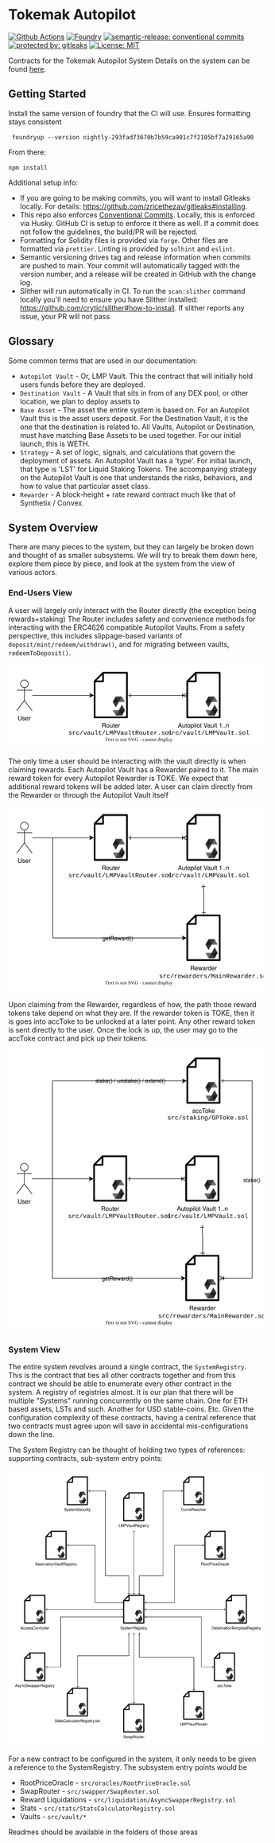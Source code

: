 # Tokemak Autopilot

[![Github Actions][gha-badge]][gha] [![Foundry][foundry-badge]][foundry] [![semantic-release: conventional commits][commits-badge]][commits] [![protected by: gitleaks][gitleaks-badge]][gitleaks] [![License: MIT][license-badge]][license]

[gha]: https://github.com/codenutt/foundry-template/actions
[gha-badge]: https://github.com/codenutt/foundry-template/actions/workflows/ci.yml/badge.svg
[foundry]: https://getfoundry.sh/
[foundry-badge]: https://img.shields.io/badge/Built%20with-Foundry-FFDB1C.svg
[commits]: https://github.com/semantic-release/semantic-release
[commits-badge]: https://img.shields.io/badge/semantic--release-conventialcommits-e10079?logo=semantic-release
[license]: https://opensource.org/licenses/MIT
[license-badge]: https://img.shields.io/badge/License-MIT-blue.svg
[gitleaks-badge]: https://img.shields.io/badge/protected%20by-gitleaks-blue
[gitleaks]: https://gitleaks.io/

Contracts for the Tokemak Autopilot System
Details on the system can be found [here](https://medium.com/tokemak/tokemak-v2-introducing-lmps-autopilot-and-the-dao-liquidity-marketplace-86b8ec0656a).

## Getting Started

Install the same version of foundry that the CI will use. Ensures formatting stays consistent

```
 foundryup --version nightly-293fad73670b7b59ca901c7f2105bf7a29165a90
```

From there:

```
npm install
```

Additional setup info:

-   If you are going to be making commits, you will want to install Gitleaks locally. For details: https://github.com/zricethezav/gitleaks#installing.
-   This repo also enforces [Conventional Commits](https://www.conventionalcommits.org/). Locally, this is enforced via Husky. GitHub CI is setup to enforce it there as well.
    If a commit does not follow the guidelines, the build/PR will be rejected.
-   Formatting for Solidity files is provided via `forge`. Other files are formatted via `prettier`. Linting is provided by `solhint` and `eslint`.
-   Semantic versioning drives tag and release information when commits are pushed to main. Your commit will automatically tagged with the version number,
    and a release will be created in GitHub with the change log.
-   Slither will run automatically in CI. To run the `scan:slither` command locally you'll need to ensure you have Slither installed: https://github.com/crytic/slither#how-to-install. If slither reports any issue, your PR will not pass.

## Glossary

Some common terms that are used in our documentation:

-   `Autopilot Vault` - Or, LMP Vault. This the contract that will initially hold users funds before they are deployed.
-   `Destination Vault` - A Vault that sits in from of any DEX pool, or other location, we plan to deploy assets to
-   `Base Asset` - The asset the entire system is based on. For an Autopilot Vault this is the asset users deposit. For the Destination Vault, it is the one that the destination is related to. All Vaults, Autopilot or Destination, must have matching Base Assets to be used together. For our initial launch, this is WETH.
-   `Strategy` - A set of logic, signals, and calculations that govern the deployment of assets. An Autopilot Vault has a 'type'. For initial launch, that type is 'LST' for Liquid Staking Tokens. The accompanying strategy on the Autopilot Vault is one that understands the risks, behaviors, and how to value that particular asset class.
-   `Rewarder` - A block-height + rate reward contract much like that of Synthetix / Convex.

## System Overview

There are many pieces to the system, but they can largely be broken down and thought of as smaller subsystems. We will try to break them down here, explore them piece by piece, and look at the system from the view of various actors.

### End-Users View

A user will largely only interact with the Router directly (the exception being rewards+staking) The Router includes safety and convenience methods for interacting with the ERC4626 compatible Autopilot Vaults. From a safety perspective, this includes slippage-based variants of `deposit/mint/redeem/withdraw()`, and for migrating between vaults, `redeemToDeposit()`.

<p align="center">
    <img style="border: 10px solid white" alt="basic user flow" src="./docs/images/root-user-view-1.svg">
</p>

The only time a user should be interacting with the vault directly is when claiming rewards. Each Autopilot Vault has a Rewarder paired to it. The main reward token for every Autopilot Rewarder is TOKE. We expect that additional reward tokens will be added later. A user can claim directly from the Rewarder or through the Autopilot Vault itself

<p align="center">
    <img style="border: 10px solid white" alt="basic user flow" src="./docs/images/root-user-view-2.svg">
</p>

Upon claiming from the Rewarder, regardless of how, the path those reward tokens take depend on what they are. If the rewarder token is TOKE, then it is goes into accToke to be unlocked at a later point. Any other reward token is sent directly to the user. Once the lock is up, the user may go to the accToke contract and pick up their tokens.

<p align="center">
    <img style="border: 10px solid white" alt="basic user flow" src="./docs/images/root-user-view-3.svg">
</p>

### System View

The entire system revolves around a single contract, the `SystemRegistry`. This is the contract that ties all other contracts together and from this contract we should be able to enumerate every other contract in the system. A registry of registries almost. It is our plan that there will be multiple "Systems" running concurrently on the same chain. One for ETH based assets, LSTs and such. Another for USD stable-coins. Etc. Given the configuration complexity of these contracts, having a central reference that two contracts must agree upon will save in accidental mis-configurations down the line.

The System Registry can be thought of holding two types of references: supporting contracts, sub-system entry points:

<p align="center">
    <img style="border: 10px solid white" alt="basic user flow" src="./docs/images/root-system-view-1.svg">
</p>

For a new contract to be configured in the system, it only needs to be given a reference to the SystemRegistry. The subsystem entry points would be

-   RootPriceOracle - `src/oracles/RootPriceOracle.sol`
-   SwapRouter - `src/swapper/SwapRouter.sol`
-   Reward Liquidations - `src/liquidation/AsyncSwapperRegistry.sol`
-   Stats - `src/stats/StatsCalculatorRegistry.sol`
-   Vaults - `src/vault/*`

Readmes should be available in the folders of those areas
